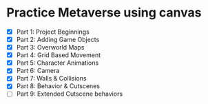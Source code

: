 # Practice Metaverse using canvas

- [x] Part 1: Project Beginnings
- [x] Part 2: Adding Game Objects
- [x] Part 3: Overworld Maps
- [x] Part 4: Grid Based Movement
- [x] Part 5: Character Animations
- [x] Part 6: Camera
- [x] Part 7: Walls & Collisions
- [x] Part 8: Behavior & Cutscenes
- [ ] Part 9: Extended Cutscene behaviors
